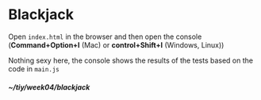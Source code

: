 # Blackjack

Open `index.html` in the browser and then open the console (**Command+Option+I** (Mac) or **control+Shift+I** (Windows, Linux))

Nothing sexy here, the console shows the results of the tests based on the code in `main.js`

##### ~/tiy/week04/blackjack
